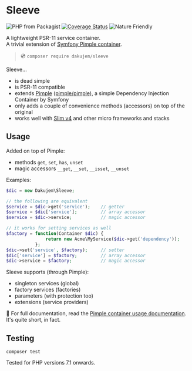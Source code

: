
# Sleeve

![PHP from Packagist](https://img.shields.io/packagist/php-v/dakujem/sleeve)
[![Coverage Status](https://coveralls.io/repos/github/dakujem/sleeve/badge.svg?branch=trunk)](https://coveralls.io/github/dakujem/sleeve?branch=trunk)
![Nature Friendly](https://img.shields.io/badge/nature%20%F0%9F%8C%B3-friendly%20%F0%9F%92%9A-green)

A lightweight PSR-11 service container.\
A trivial extension of [Symfony Pimple container](https://pimple.symfony.com).

> 💿 `composer require dakujem/sleeve`

Sleeve...
- is dead simple
- is PSR-11 compatible
- extends [Pimple](https://github.com/silexphp/Pimple) ([pimple/pimple](https://packagist.org/packages/pimple/pimple)), a simple Dependency Injection Container by Symfony
- only adds a couple of convenience methods (accessors) on top of the original
- works well with [Slim v4](https://github.com/slimphp/Slim)
  and other micro frameworks and stacks


## Usage

Added on top of Pimple:
- methods `get`, `set`, `has`, `unset`
- magic accessors `__get`, `__set`, `__isset`, `__unset`

Examples:
```php
$dic = new Dakujem\Sleeve;

// the following are equivalent
$service = $dic->get('service');    // getter
$service = $dic['service'];         // array accessor
$service = $dic->service;           // magic accessor

// it works for setting services as well
$factory = function(Container $dic) {
               return new Acme\MyService($dic->get('dependency'));
           };
$dic->set('service', $factory);     // setter
$dic['service'] = $factory;         // array accessor
$dic->service = $factory;           // magic accessor
```

Sleeve supports (through Pimple):
- singleton services (global)
- factory services (factories)
- parameters (with protection too)
- extensions (service providers)

📖 For full documentation, read the [Pimple container usage documentation](https://github.com/silexphp/Pimple). It's quite short, in fact.


## Testing

```
composer test
```

Tested for PHP versions 7.1 onwards.
